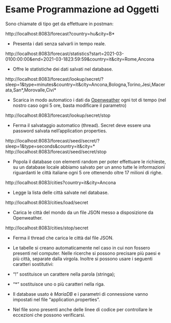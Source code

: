 # Esame Programmazione ad Oggetti
Sono chiamate di tipo get da effettuare in postman:

http://localhost:8083/forecast?country=hu&city=B*
- Presenta i dati senza salvarli in tempo reale.

http://localhost:8083/forecast/statistics?start=2021-03-0100:00:00&end=2021-03-1823:59:59&country=it&city=Rome,Ancona
- Offre le statistiche dei dati salvati nel database.

http://localhost:8083/forecast/lookup/secret/?sleep=1&type=minutes&country=it&city=Ancona,Bologna,Torino,Jesi,Macerata,San*,Morovalle,Civi*
- Scarica in modo automatico i dati da [Openweather](https://openweathermap.org/) ogni tot di tempo (nel nostro caso ogni 5 ore, basta modificare il parametro)

http://localhost:8083/forecast/lookup/secret/stop
- Ferma il salvataggio automatico (thread). Secret deve essere una password salvata nell’application properties.

http://localhost:8083/forecast/seed/secret/?sleep=1&type=seconds&country=it&city=*
http://localhost:8083/forecast/seed/secret/stop
- Popola il database con elementi random per poter effettuare le richieste, su un database locale abbiamo salvato per un anno tutte le informazioni riguardanti le città italiane ogni 5 ore ottenendo oltre 17 milioni di righe.

http://localhost:8083/cities?country=it&city=Ancona
- Legge la lista delle città salvate nel database.

http://localhost:8083/cities/load/secret
- Carica le città del mondo da un file JSON messo a disposizione da Openweather.

http://localhost:8083/cities/stop/secret
- Ferma il thread che carica le città dal file JSON.


- Le tabelle si creano automaticamente nel caso in cui non fossero presenti nel computer.
 Nelle ricerche si possono precisare più paesi e più città, separate dalla virgola. Inoltre si possono usare i seguenti caratteri sostitutivi:
 - “!” sostituisce un carattere nella parola (stringa);
 - “*” sostituisce uno o più caratteri nella riga.

- Il database usato è _MariaDB_ e i parametri di connessione vanno impostati nel file “application.properties”.

- Nel file sono presenti anche delle linee di codice per controllare le eccezioni che possono verificarsi.
